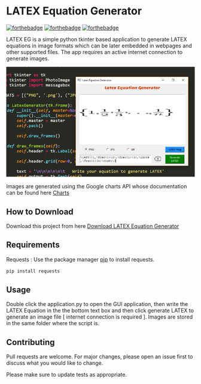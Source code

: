 # LATEX Equation Generator

[![forthebadge](https://forthebadge.com/images/badges/built-with-love.svg)](https://forthebadge.com)
[![forthebadge](https://forthebadge.com/images/badges/built-with-swag.svg)](https://forthebadge.com)
[![forthebadge](https://forthebadge.com/images/badges/made-with-python.svg)](https://forthebadge.com)

LATEX EG is a simple python tkinter based application to generate LATEX equations in image formats which can be later embedded in webpages and other supported files. The app requires an active internet connection to generate images.

![Alt text](app.png?raw=true "LATEX Equation Generator")

Images are generated using the Google charts API whose documentation can be found here [Charts](https://developers.google.com/chart/infographics/docs/formulas)

## How to Download

Download this project from here [Download LATEX Equation Generator](https://downgit.github.io/#/home?url=https://github.com/pyGuru123/Tkinter-Applications/tree/master/LATEX%20Equation%20Generator)

## Requirements

Requests : Use the package manager [pip](https://pip.pypa.io/en/stable/) to install requests.

```bash
pip install requests
```

## Usage

Double click the application.py to open the GUI application, then write the LATEX Equation in the the bottom text box and then click generate LATEX to generate an image file [ internet connection is required ]. Images are stored in the same folder where the script is.


## Contributing
Pull requests are welcome. For major changes, please open an issue first to discuss what you would like to change.

Please make sure to update tests as appropriate.

